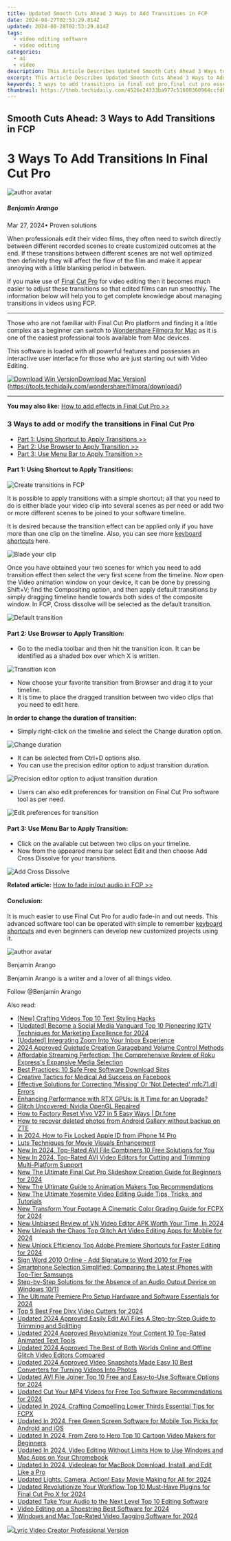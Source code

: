 ```yaml
---
title: Updated Smooth Cuts Ahead 3 Ways to Add Transitions in FCP
date: 2024-08-27T02:53:29.814Z
updated: 2024-08-28T02:53:29.814Z
tags: 
  - video editing software
  - video editing
categories: 
  - ai
  - video
description: This Article Describes Updated Smooth Cuts Ahead 3 Ways to Add Transitions in FCP
excerpt: This Article Describes Updated Smooth Cuts Ahead 3 Ways to Add Transitions in FCP
keywords: 3 ways to add transitions in final cut pro,final cut pro essentials 3 ways to create smooth transitions,smooth cuts ahead 3 ways to master transitions in fcp,smooth cuts ahead 3 ways to add transitions in fcp,ai animation 3 ways to add transitions in final cut pro,from cut to cut 3 easy ways to add transitions in fcp,elevate your videos 3 simple ways to add transitions in fcp
thumbnail: https://thmb.techidaily.com/4526e24333ba977c51600360964ccfdbc4ba0f9b4255ce54480ebe44b63f8c8e.jpg
---
```


## Smooth Cuts Ahead: 3 Ways to Add Transitions in FCP

# 3 Ways To Add Transitions In Final Cut Pro

![author avatar](https://images.wondershare.com/filmora/article-images/benjamin-arango-author.jpg)

##### Benjamin Arango

 Mar 27, 2024• Proven solutions

When professionals edit their video films, they often need to switch directly between different recorded scenes to create customized outcomes at the end. If these transitions between different scenes are not well optimized then definitely they will affect the flow of the film and make it appear annoying with a little blanking period in between.

If you make use of [Final Cut Pro](https://tools.techidaily.com/wondershare/filmora/download/) for video editing then it becomes much easier to adjust these transitions so that edited films can run smoothly. The information below will help you to get complete knowledge about managing transitions in videos using FCP.

---

Those who are not familiar with Final Cut Pro platform and finding it a little complex as a beginner can switch to [Wondershare Filmora for Mac](https://tools.techidaily.com/wondershare/filmora/download/) as it is one of the easiest professional tools available from Mac devices.

This software is loaded with all powerful features and possesses an interactive user interface for those who are just starting out with Video Editing.

[![Download Win Version](https://images.wondershare.com/filmora/guide/download-btn-win.jpg)](https://tools.techidaily.com/wondershare/filmora/download/)[Download Mac Version](https://images.wondershare.com/filmora/guide/download-btn-mac.jpg)](https://tools.techidaily.com/wondershare/filmora/download/)

---

**You may also like:** [How to add effects in Final Cut Pro >>](https://tools.techidaily.com/wondershare/filmora/download/)

### 3 Ways to add or modify the transitions in Final Cut Pro

* [Part 1: Using Shortcut to Apply Transitions >>](#part1)
* [Part 2: Use Browser to Apply Transition >>](#part2)
* [Part 3: Use Menu Bar to Apply Transition >>](#part3)

#### **Part 1: Using Shortcut to Apply Transitions:**

![Create transitions in FCP](https://images.wondershare.com/filmora/article-images/add-transitions-in-fcp-1.png)

It is possible to apply transitions with a simple shortcut; all that you need to do is either blade your video clip into several scenes as per need or add two or more different scenes to be joined to your software timeline.

It is desired because the transition effect can be applied only if you have more than one clip on the timeline. Also, you can see more [keyboard shortcuts](https://tools.techidaily.com/wondershare/filmora/download/) here.

![Blade your clip ](https://images.wondershare.com/filmora/article-images/add-transitions-in-fcp-2.png)

Once you have obtained your two scenes for which you need to add transition effect then select the very first scene from the timeline. Now open the Video animation window on your device, it can be done by pressing Shift+V; find the Compositing option, and then apply default transitions by simply dragging timeline handle towards both sides of the composite window. In FCP, Cross dissolve will be selected as the default transition.

![Default transition](https://images.wondershare.com/filmora/article-images/add-transitions-in-fcp-3.png)

#### **Part 2: Use Browser to Apply Transition:**

* Go to the media toolbar and then hit the transition icon. It can be identified as a shaded box over which X is written.

![Transition icon ](https://images.wondershare.com/filmora/article-images/add-transitions-in-fcp-4.png)

* Now choose your favorite transition from Browser and drag it to your timeline.
* It is time to place the dragged transition between two video clips that you need to edit here.

**In order to change the duration of transition:**

* Simply right-click on the timeline and select the Change duration option.

![Change duration](https://images.wondershare.com/filmora/article-images/add-transitions-in-fcp-5.png)

* It can be selected from Ctrl+D options also.
* You can use the precision editor option to adjust transition duration.

![ Precision editor option to adjust transition duration ](https://images.wondershare.com/filmora/article-images/add-transitions-in-fcp-6.png)

* Users can also edit preferences for transition on Final Cut Pro software tool as per need.

![ Edit preferences for transition](https://images.wondershare.com/filmora/article-images/add-transitions-in-fcp-7.png)

#### **Part 3: Use Menu Bar to Apply Transition:**

* Click on the available cut between two clips on your timeline.
* Now from the appeared menu bar select Edit and then choose Add Cross Dissolve for your transitions.

![Add Cross Dissolve](https://images.wondershare.com/filmora/article-images/add-transitions-in-fcp-8.png)

**Related article:** [How to fade in/out audio in FCP >>](https://tools.techidaily.com/wondershare/filmora/download/)

#### **Conclusion:**

It is much easier to use Final Cut Pro for audio fade-in and out needs. This advanced software tool can be operated with simple to remember [keyboard shortcuts](https://tools.techidaily.com/wondershare/filmora/download/) and even beginners can develop new customized projects using it.

![author avatar](https://images.wondershare.com/filmora/article-images/benjamin-arango-author.jpg)

Benjamin Arango

Benjamin Arango is a writer and a lover of all things video.

Follow @Benjamin Arango

<span class="atpl-alsoreadstyle">Also read:</span>
<div><ul>
<li><a href="https://extra-hints.techidaily.com/new-crafting-videos-top-10-text-styling-hacks/"><u>[New] Crafting Videos  Top 10 Text Styling Hacks</u></a></li>
<li><a href="https://instagram-clips.techidaily.com/updated-become-a-social-media-vanguard-top-10-pioneering-igtv-techniques-for-marketing-excellence-for-2024/"><u>[Updated] Become a Social Media Vanguard  Top 10 Pioneering IGTV Techniques for Marketing Excellence for 2024</u></a></li>
<li><a href="https://extra-support.techidaily.com/updated-integrating-zoom-into-your-inbox-experience/"><u>[Updated] Integrating Zoom Into Your Inbox Experience</u></a></li>
<li><a href="https://fox-hovers.techidaily.com/2024-approved-quietude-creation-garageband-volume-control-methods/"><u>2024 Approved  Quietude Creation  Garageband Volume Control Methods</u></a></li>
<li><a href="https://ai-video-tools.techidaily.com/affordable-streaming-perfection-the-comprehensive-review-of-roku-expresss-expansive-media-selection/"><u>Affordable Streaming Perfection: The Comprehensive Review of Roku Express's Expansive Media Selection</u></a></li>
<li><a href="https://win11.techidaily.com/best-practices-10-safe-free-software-download-sites/"><u>Best Practices: 10 Safe Free Software Download Sites</u></a></li>
<li><a href="https://extra-information.techidaily.com/creative-tactics-for-medical-ad-success-on-facebook/"><u>Creative Tactics for Medical Ad Success on Facebook</u></a></li>
<li><a href="https://techtrends.techidaily.com/effective-solutions-for-correcting-missing-or-not-detected-mfc71dll-errors/"><u>Effective Solutions for Correcting 'Missing' Or 'Not Detected' mfc71.dll Errors</u></a></li>
<li><a href="https://techno-recovery.techidaily.com/enhancing-performance-with-rtx-gpus-is-it-time-for-an-upgrade/"><u>Enhancing Performance with RTX GPUs: Is It Time for an Upgrade?</u></a></li>
<li><a href="https://network-issues.techidaily.com/glitch-uncovered-nvidia-opengl-repaired/"><u>Glitch Uncovered: Nvidia OpenGL Repaired</u></a></li>
<li><a href="https://techidaily.com/how-to-factory-reset-vivo-v27-in-5-easy-ways-drfone-by-drfone-reset-android-reset-android/"><u>How to Factory Reset Vivo V27 in 5 Easy Ways | Dr.fone</u></a></li>
<li><a href="https://blog-min.techidaily.com/how-to-recover-deleted-photos-from-android-gallery-without-backup-on-zte-by-stellar-photo-recovery-android-mobile-photo-recover/"><u>How to recover deleted photos from Android Gallery without backup on ZTE</u></a></li>
<li><a href="https://apple-account.techidaily.com/in-2024-how-to-fix-locked-apple-id-from-iphone-14-pro-by-drfone-ios/"><u>In 2024, How to Fix Locked Apple ID from iPhone 14 Pro</u></a></li>
<li><a href="https://extra-resources.techidaily.com/luts-techniques-for-movie-visuals-enhancement/"><u>Luts Techniques for Movie Visuals Enhancement</u></a></li>
<li><a href="https://ai-video-tools.techidaily.com/new-in-2024-top-rated-avi-file-combiners-10-free-solutions-for-you/"><u>New In 2024, Top-Rated AVI File Combiners 10 Free Solutions for You</u></a></li>
<li><a href="https://ai-video-tools.techidaily.com/new-in-2024-top-rated-avi-video-editors-for-cutting-and-trimming-multi-platform-support/"><u>New In 2024, Top-Rated AVI Video Editors for Cutting and Trimming Multi-Platform Support</u></a></li>
<li><a href="https://ai-video-tools.techidaily.com/new-the-ultimate-final-cut-pro-slideshow-creation-guide-for-beginners-for-2024/"><u>New The Ultimate Final Cut Pro Slideshow Creation Guide for Beginners for 2024</u></a></li>
<li><a href="https://ai-video-tools.techidaily.com/new-the-ultimate-guide-to-animation-makers-top-recommendations/"><u>New The Ultimate Guide to Animation Makers Top Recommendations</u></a></li>
<li><a href="https://ai-video-tools.techidaily.com/new-the-ultimate-yosemite-video-editing-guide-tips-tricks-and-tutorials/"><u>New The Ultimate Yosemite Video Editing Guide Tips, Tricks, and Tutorials</u></a></li>
<li><a href="https://ai-video-tools.techidaily.com/new-transform-your-footage-a-cinematic-color-grading-guide-for-fcpx-for-2024/"><u>New Transform Your Footage A Cinematic Color Grading Guide for FCPX for 2024</u></a></li>
<li><a href="https://ai-video-tools.techidaily.com/new-unbiased-review-of-vn-video-editor-apk-worth-your-time-in-2024/"><u>New Unbiased Review of VN Video Editor APK Worth Your Time, In 2024</u></a></li>
<li><a href="https://ai-video-tools.techidaily.com/new-unleash-the-chaos-top-glitch-art-video-editing-apps-for-mobile-for-2024/"><u>New Unleash the Chaos Top Glitch Art Video Editing Apps for Mobile for 2024</u></a></li>
<li><a href="https://ai-video-tools.techidaily.com/new-unlock-efficiency-top-adobe-premiere-shortcuts-for-faster-editing-for-2024/"><u>New Unlock Efficiency Top Adobe Premiere Shortcuts for Faster Editing for 2024</u></a></li>
<li><a href="https://techidaily.com/sign-word-2010-online-add-signature-to-word-2010-for-free-by-ldigisigner-sign-a-word-sign-a-word/"><u>Sign Word 2010 Online - Add Signature to Word 2010 for Free</u></a></li>
<li><a href="https://buynow-info.techidaily.com/smartphone-selection-simplified-comparing-the-latest-iphones-with-top-tier-samsungs/"><u>Smartphone Selection Simplified: Comparing the Latest iPhones with Top-Tier Samsungs</u></a></li>
<li><a href="https://win-howtos.techidaily.com/step-by-step-solutions-for-the-absence-of-an-audio-output-device-on-windows-1011/"><u>Step-by-Step Solutions for the Absence of an Audio Output Device on Windows 10/11</u></a></li>
<li><a href="https://ai-video-tools.techidaily.com/the-ultimate-premiere-pro-setup-hardware-and-software-essentials-for-2024/"><u>The Ultimate Premiere Pro Setup Hardware and Software Essentials for 2024</u></a></li>
<li><a href="https://ai-video-tools.techidaily.com/top-5-best-free-divx-video-cutters-for-2024/"><u>Top 5 Best Free Divx Video Cutters for 2024</u></a></li>
<li><a href="https://ai-video-tools.techidaily.com/updated-2024-approved-easily-edit-avi-files-a-step-by-step-guide-to-trimming-and-splitting/"><u>Updated 2024 Approved Easily Edit AVI Files A Step-by-Step Guide to Trimming and Splitting</u></a></li>
<li><a href="https://ai-video-tools.techidaily.com/updated-2024-approved-revolutionize-your-content-10-top-rated-animated-text-tools/"><u>Updated 2024 Approved Revolutionize Your Content 10 Top-Rated Animated Text Tools</u></a></li>
<li><a href="https://ai-video-tools.techidaily.com/updated-2024-approved-the-best-of-both-worlds-online-and-offline-glitch-video-editors-compared/"><u>Updated 2024 Approved The Best of Both Worlds Online and Offline Glitch Video Editors Compared</u></a></li>
<li><a href="https://ai-video-tools.techidaily.com/updated-2024-approved-video-snapshots-made-easy-10-best-converters-for-turning-videos-into-photos/"><u>Updated 2024 Approved Video Snapshots Made Easy 10 Best Converters for Turning Videos Into Photos</u></a></li>
<li><a href="https://ai-video-tools.techidaily.com/updated-avi-file-joiner-top-10-free-and-easy-to-use-software-options-for-2024/"><u>Updated AVI File Joiner Top 10 Free and Easy-to-Use Software Options for 2024</u></a></li>
<li><a href="https://ai-video-tools.techidaily.com/updated-cut-your-mp4-videos-for-free-top-software-recommendations-for-2024/"><u>Updated Cut Your MP4 Videos for Free Top Software Recommendations for 2024</u></a></li>
<li><a href="https://ai-video-tools.techidaily.com/updated-in-2024-crafting-compelling-lower-thirds-essential-tips-for-fcpx/"><u>Updated In 2024, Crafting Compelling Lower Thirds Essential Tips for FCPX</u></a></li>
<li><a href="https://ai-video-tools.techidaily.com/updated-in-2024-free-green-screen-software-for-mobile-top-picks-for-android-and-ios/"><u>Updated In 2024, Free Green Screen Software for Mobile Top Picks for Android and iOS</u></a></li>
<li><a href="https://ai-video-tools.techidaily.com/updated-in-2024-from-zero-to-hero-top-10-cartoon-video-makers-for-beginners/"><u>Updated In 2024, From Zero to Hero Top 10 Cartoon Video Makers for Beginners</u></a></li>
<li><a href="https://ai-video-tools.techidaily.com/updated-in-2024-video-editing-without-limits-how-to-use-windows-and-mac-apps-on-your-chromebook/"><u>Updated In 2024, Video Editing Without Limits How to Use Windows and Mac Apps on Your Chromebook</u></a></li>
<li><a href="https://ai-video-tools.techidaily.com/updated-in-2024-videoleap-for-macbook-download-install-and-edit-like-a-pro/"><u>Updated In 2024, Videoleap for MacBook Download, Install, and Edit Like a Pro</u></a></li>
<li><a href="https://ai-video-tools.techidaily.com/updated-lights-camera-action-easy-movie-making-for-all-for-2024/"><u>Updated Lights, Camera, Action! Easy Movie Making for All for 2024</u></a></li>
<li><a href="https://ai-video-tools.techidaily.com/updated-revolutionize-your-workflow-top-10-must-have-plugins-for-final-cut-pro-x-for-2024/"><u>Updated Revolutionize Your Workflow Top 10 Must-Have Plugins for Final Cut Pro X for 2024</u></a></li>
<li><a href="https://ai-video-tools.techidaily.com/updated-take-your-audio-to-the-next-level-top-10-editing-software/"><u>Updated Take Your Audio to the Next Level Top 10 Editing Software</u></a></li>
<li><a href="https://ai-video-tools.techidaily.com/video-editing-on-a-shoestring-best-software-for-2024/"><u>Video Editing on a Shoestring Best Software for 2024</u></a></li>
<li><a href="https://ai-video-tools.techidaily.com/windows-and-mac-top-rated-video-tagging-software-for-2024/"><u>Windows and Mac Top-Rated Video Tagging Software for 2024</u></a></li>
</ul></div>

<ins class="adsbygoogle"
      style="display:block"
      data-ad-client="ca-pub-7571918770474297"
      data-ad-slot="8358498916"
      data-ad-format="auto"
      data-full-width-responsive="true"></ins>
<!-- affiliate ads begin -->
<a href="https://secure.2checkout.com/order/checkout.php?PRODS=11224199&QTY=1&AFFILIATE=108875&CART=1"><img src="https://secure.avangate.com/images/merchant/e09fdffe648a30658a9657bbed7b2388/products/copy_boxshot_lyricvideo.png" border="0">Lyric Video Creator Professional Version</a>
<!-- affiliate ads end -->